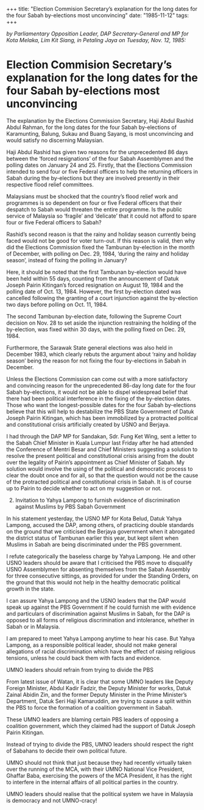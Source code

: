 +++ 
title: "Election Commision Secretary’s explanation for the long dates for the four Sabah by-elections most unconvincing"
date: "1985-11-12"
tags:
+++

_by Parliamentary Opposition Leader, DAP Secretary-General and MP for Kota Melaka, Lim Kit Siang, in Petaling Jaya on Tuesday, Nov. 12, 1985:_

# Election Commision Secretary’s explanation for the long dates for the four Sabah by-elections most unconvincing

The explanation by the Elections Commission Secretary, Haji Abdul Rashid Abdul Rahman, for the long dates for the four Sabah by-elections of Karamunting, Balung, Sukau and Buang Sayang, is most unconvincing and would satisfy no discerning Malaysian.</u>

Haji Abdul Rashid has given two reasons for the unprecedented 86 days between the ‘forced resignations’ of the four Sabah Assemblymen and the polling dates on January 24 and 25. Firstly, that the Elections Commission intended to send four or five Federal officers to help the returning officers in Sabah during the by-elections but they are involved presently in their respective flood relief committees.

Malaysians must be shocked that the country’s flood relief work and programmes is so dependent on four or five Federal officers that their despatch to Sabah would threaten the entire programme. Is the public service of Malaysia so ‘fragile’ and ‘delicate’ that it could not afford to spare four or five Federal officers to Sabah?

Rashid’s second reason is that the rainy and holiday season currently being faced would not be good for voter turn-out. If this reason is valid, then why did the Elections Commission fixed the Tambunan by-election in the month of December, with polling on Dec. 29, 1984, ‘during the rainy and holiday season’, instead of fixing the polling in January?

Here, it should be noted that the first Tambunan by-election would have been held within 55 days, counting from the announcement of Datuk Joseph Pairin Kitingan’s forced resignation on August 19, 1984 and the polling date of Oct. 13, 1984. However, the first by-election dated was cancelled following the granting of a court injunction against the by-election two days before polling on Oct. 11, 1984.

The second Tambunan by-election date, following the Supreme Court decision on Nov. 28 to set aside the injunction restraining the holding of the by-election, was fixed within 30 days, with the polling fixed on Dec. 29, 1984.

Furthermore, the Sarawak State general elections was also held in December 1983, which clearly rebuts the argument about ‘rainy and holiday season’ being the reason for not fixing the four by-elections in Sabah in December.

Unless the Elections Commission can come out with a more satisfactory and convincing reason for the unprecedented 86-day long date for the four Sabah by-elections, it would not be able to dispel widespread belief that there had been political interference in the fixing of the by-election dates. Those who want the longest-possible dates for the four Sabah by-elections believe that this will help to destabilize the PBS State Government of Datuk Joseph Pairin Kitingan, which has been immobilized by a protracted political and constitutional crisis artificially created by USNO and Berjaya.

I had through the DAP MP for Sandakan, Sdr. Fung Ket Wing, sent a letter to the Sabah Chief Minister in Kuala Lumpur last Friday after he had attended the Conference of Mentri Besar and Chief Ministers suggesting a solution to resolve the present political and constitutional crisis arising from the doubt over the legality of Pairin’s appointment as Chief Minister of Sabah. My solution would involve the using of the political and democratic process to clear the doubt once and for all, so that the question would not be the cause of the protracted political and constitutional crisis in Sabah. It is of course up to Pairin to decide whether to act on my suggestion or not.

2. Invitation to Yahya Lampong to furnish evidence of discrimination against Muslims by PBS Sabah Government

In his statement yesterday, the USNO MP for Kota Belud, Datuk Yahya Lampong, accused the DAP, among others, of practicing double standards on the ground that we criticised the Berjaya government when it abrogated the district status of Tambunan earlier this year, but kept silent when Muslims in Sabah are being discriminated under the PBS government.

I refute categorically the baseless charge by Yahya Lampong. He and other USNO leaders should be aware that I criticised the PBS move to disqualify USNO Assemblymen for absenting themselves from the Sabah Assembly for three consecutive sittings, as provided for under the Standing Orders, on the ground that this would not help in the healthy democratic political growth in the state.

I can assure Yahya Lampong and the USNO leaders that the DAP would speak up against the PBS Government if he could furnish me with evidence and particulars of discrimination against Muslims in Sabah, for the DAP is opposed to all forms of religious discrimination and intolerance, whether in Sabah or in Malaysia.

I am prepared to meet Yahya Lampong anytime to hear his case. But Yahya Lampong, as a responsible political leader, should not make general allegations of racial discrimination which have the effect of raising religious tensions, unless he could back them with facts and evidence.

UMNO leaders should refrain from trying to divide the PBS

From latest issue of Watan, it is clear that some UMNO leaders like Deputy Foreign Minister, Abdul Kadir Fadzir, the Deputy Minister for works, Datuk Zainal Abidin Zin, and the former Deputy Minister in the Prime Minister’s Department, Datuk Seri Haji Kamaruddin, are trying to cause a split within the PBS to force the formation of a coalition government in Sabah.

These UMNO leaders are blaming certain PBS leaders of opposing a coalition government, which they claimed had the support of  Datuk Joseph Pairin Kitingan.

Instead of trying to divide the PBS, UMNO leaders should respect the right of Sabahans to decide their own political future.

UMNO should not think that just because they had recently virtually taken over the running of the MCA, with their UMNO National Vice President, Ghaffar Baba, exercising the powers of the MCA President, it has the right to interfere in the internal affairs of all political parties in the country.

UMNO leaders should realise that the political system we have in Malaysia is democracy and not UMNO-cracy!
 
